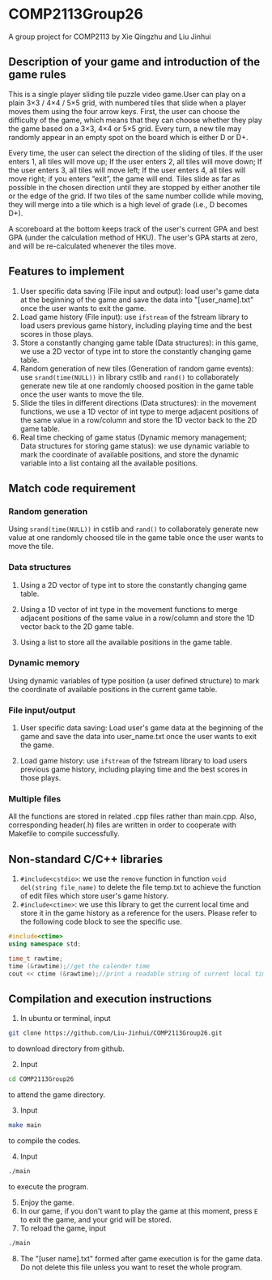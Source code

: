 # COMP2113Group26

A group project for COMP2113 by Xie Qingzhu and Liu Jinhui

## Description of your game and introduction of the game rules

This is a single player sliding tile puzzle video game.User can play on a plain 3×3 / 4×4 / 5×5 grid, with numbered tiles that slide when a player moves them using the four arrow keys. First, the user can choose the difficulty of the game, which means that they can choose whether they play the game based on a 3×3, 4×4 or 5×5 grid. Every turn, a new tile may randomly appear in an empty spot on the board which is either D or D+.

Every time, the user can select the direction of the sliding of tiles. If the user enters 1, all tiles will move up; If the user enters 2, all tiles will move down; If the user enters 3, all tiles will move left; If the user enters 4, all tiles will move right; if you enters “exit”, the game will end. Tiles slide as far as possible in the chosen direction until they are stopped by either another tile or the edge of the grid. If two tiles of the same number collide while moving, they will merge into a tile which is a high level of grade (i.e., D becomes D+).

A scoreboard at the bottom keeps track of the user's current GPA and best GPA (under the calculation method of HKU). The user's GPA starts at zero, and will be re-calculated whenever the tiles move.

## Features to implement

1. User specific data saving (File input and output): load user's game data at the beginning of the game and save the data into "[user_name].txt" once the user wants to exit the game.
2. Load game history (File input): use ```ifstream``` of the fstream library to load users previous game history, including playing time and the best scores in those plays.
3. Store a constantly changing game table (Data structures): in this game, we use a 2D vector of type int to store the constantly changing game table.
4. Random generation of new tiles (Generation of random game events): use ```srand(time(NULL))``` in library cstlib and ```rand()``` to collaborately generate new tile at one randomly choosed position in the game table once the user wants to move the tile.
5. Slide the tiles in different directions (Data structures): in the movement functions, we use a 1D vector of int type to merge adjacent positions of the same value in a row/column and store the 1D vector back to the 2D game table.
6. Real time checking of game status (Dynamic memory management; Data structures for storing game status): we use dynamic variable to mark the coordinate of available positions, and store the dynamic variable into a list containg all the available positions.

## Match code requirement

### **Random generation**

Using  ```srand(time(NULL))``` in cstlib and ```rand()``` to collaborately generate new value at one randomly choosed tile in the game table once the user wants to move the tile.

### **Data structures**

1. Using a 2D vector of type int to store the constantly changing game table.

2. Using a 1D vector of int type in the movement functions to merge adjacent positions of the same value in a row/column and store the 1D vector back to the 2D game table.

3. Using a list to store all the available positions in the game table.

### **Dynamic memory**

Using dynamic variables of type position (a user defined structure) to mark the coordinate of available positions in the current game table.

### **File input/output**

1. User specific data saving: Load user's game data at the beginning of the game and save the data into user_name.txt once the user wants to exit the game.

2. Load game history: use ```ifstream``` of the fstream library to load users previous game history, including playing time and the best scores in those plays.

### **Multiple files**

All the functions are stored in related .cpp files rather than main.cpp. Also, corresponding header(.h) files are written in order to cooperate with Makefile to compile successfully.

## Non-standard C/C++ libraries

1. ```#include<cstdio>```: we use the ```remove``` function in function ```void del(string file_name)``` to delete the file temp.txt to achieve the function of edit files which store user's game history.
2. ```#include<ctime>```: we use this library to get the current local time and store it in the game history as a reference for the users. Please refer to the following code block to see the specific use.

```c++
#include<ctime>
using namespace std;

time_t rawtime;
time (&rawtime);//get the calender time
cout << ctime (&rawtime);//print a readable string of current local time
```

## Compilation and execution instructions

1. In ubuntu or terminal, input

```bash
git clone https://github.com/Liu-Jinhui/COMP2113Group26.git
```

to download directory from github.

2. Input

```bash
cd COMP2113Group26
```

to attend the game directory.

3. Input

```bash
make main
```

to compile the codes.

4. Input

```bash
./main
```

to execute the program.

5. Enjoy the game.
6. In our game, if you don't want to play the game at this moment, press ```E``` to exit the game, and your grid will be stored.
7. To reload the game, input

```bash
./main
```

8. The "[user name].txt" formed after game execution is for the game data. Do not delete this file unless you want to reset the whole program.
